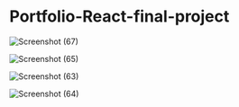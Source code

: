 # Portfolio-React-final-project

![Screenshot (67)](https://user-images.githubusercontent.com/56221910/150096913-a8f8c62b-0b21-444b-bc74-e3c73896bc21.png)

![Screenshot (65)](https://user-images.githubusercontent.com/56221910/150097216-6851a6e3-3fa6-4f05-b0a6-216ec49b7528.png)

![Screenshot (63)](https://user-images.githubusercontent.com/56221910/150097234-1dafd6fd-05b2-4c4a-875a-2da5aa6791e1.png)

![Screenshot (64)](https://user-images.githubusercontent.com/56221910/150097262-31943a6d-467d-4fec-98d5-1fa51c1f7ad9.png)
